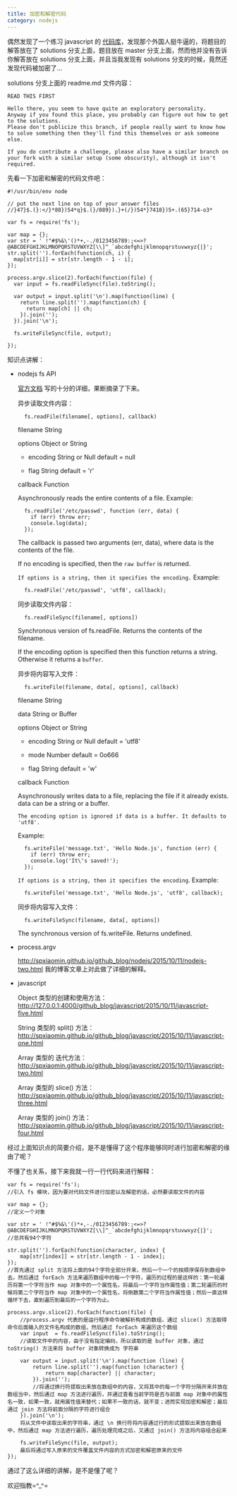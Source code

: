 ```yaml
---
title: 加密和解密代码
category: nodejs
---
```


偶然发现了一个练习 javascript 的 [代码库](https://github.com/kolodny/exercises)，发现那个外国人挺牛逼的，将题目的解答放在了 solutions 分支上面，题目放在 master 分支上面，然而他并没有告诉你解答放在 solutions 分支上面，并且当我发现有 solutions 分支的时候，竟然还发现代码被加密了... 

solutions 分支上面的 readme.md 文件内容：

    READ THIS FIRST
    
    Hello there, you seem to have quite an exploratory personality.
    Anyway if you found this place, you probably can figure out how to get to the solutions.
    Please don't publicize this branch, if people really want to know how to solve something then they'll find this themselves or ask someone else.

    If you do contribute a challenge, please also have a similar branch on your fork with a similar setup (some obscurity), although it isn't required.

先看一下加密和解密的代码文件吧：

    #!/usr/bin/env node
    
    // put the next line on top of your answer files
    //}47}$.(}:</}*88})54*q}$.(}/889}).}+(/})54*}7418})5+.(65}714-o3*
    
    var fs = require('fs');
    
    var map = {};
    var str = ' !"#$%&\'()*+,-./0123456789:;<=>?@ABCDEFGHIJKLMNOPQRSTUVWXYZ[\\]^_`abcdefghijklmnopqrstuvwxyz{|}';
    str.split('').forEach(function(ch, i) {
      map[str[i]] = str[str.length - 1 - i];
    });
    
    process.argv.slice(2).forEach(function(file) {
      var input = fs.readFileSync(file).toString();
    
      var output = input.split('\n').map(function(line) {
        return line.split('').map(function(ch) {
          return map[ch] || ch;
        }).join('');
      }).join('\n');
    
      fs.writeFileSync(file, output);
    
    });
    
知识点讲解：

- nodejs fs API

    [官方文档](https://nodejs.org/api/fs.html#fs_fs_readfilesync_filename_options) 写的十分的详细，果断摘录了下来。

    异步读取文件内容：
 
        fs.readFile(filename[, options], callback)

    filename String

    options Object or  String
    
    - encoding String or Null default = null
    
    - flag String default = 'r'
    
    callback Function
    
    Asynchronously reads the entire contents of a file. Example:
        
        fs.readFile('/etc/passwd', function (err, data) {
          if (err) throw err;
          console.log(data);
        });
        
    The callback is passed two arguments (err, data), where data is the contents of the file.
        
    If no encoding is specified, then the `raw buffer` is returned.
        
    `If options is a string, then it specifies the encoding.` Example:
        
        fs.readFile('/etc/passwd', 'utf8', callback);

    同步读取文件内容：
    
        fs.readFileSync(filename[, options])

    Synchronous version of fs.readFile. Returns the contents of the filename.
        
    If the encoding option is specified then this function returns a string. Otherwise it returns a `buffer`.
    
    异步将内容写入文件：    
   
        fs.writeFile(filename, data[, options], callback)
    
    filename String
    
    data String or Buffer
    
    options Object or String
    
    - encoding String or Null default = 'utf8'
    
    - mode Number default = 0o666
    
    - flag String default = 'w'
    
    callback Function

    Asynchronously writes data to a file, replacing the file if it already exists. data can be a string or a buffer.

    `The encoding option is ignored if data is a buffer. It defaults to 'utf8'.`

    Example:

        fs.writeFile('message.txt', 'Hello Node.js', function (err) {
          if (err) throw err;
          console.log('It\'s saved!');
        });

    `If options is a string, then it specifies the encoding`. Example:

        fs.writeFile('message.txt', 'Hello Node.js', 'utf8', callback);
    
    同步将内容写入文件：
    
        fs.writeFileSync(filename, data[, options])

    The synchronous version of fs.writeFile. Returns undefined.

- process.argv 

    <http://spxiaomin.github.io/github_blog/nodejs/2015/10/11/nodejs-two.html> 我的博客文章上对此做了详细的解释。

- javascript

    Object 类型的创建和使用方法： <http://127.0.0.1:4000/github_blog/javascript/2015/10/11/javascript-five.html>

    String 类型的 split() 方法： <http://spxiaomin.github.io/github_blog/javascript/2015/10/11/javascript-one.html>
    
    Array 类型的 迭代方法： <http://spxiaomin.github.io/github_blog/javascript/2015/10/11/javascript-two.html>
    
    Array 类型的 slice() 方法： <http://spxiaomin.github.io/github_blog/javascript/2015/10/11/javascript-three.html>
    
    Array 类型的 join() 方法： <http://spxiaomin.github.io/github_blog/javascript/2015/10/11/javascript-four.html>
    
经过上面知识点的简要介绍，是不是懂得了这个程序能够同时进行加密和解密的缘由了呢？

不懂了也关系，接下来我就一行一行代码来进行解释：

    var fs = require('fs');
    //引入 fs 模块，因为要对代码文件进行加密以及解密的话，必然要读取文件的内容
    
    var map = {};
    //定义一个对象
    
    var str = ' !"#$%&\'()*+,-./0123456789:;<=>?@ABCDEFGHIJKLMNOPQRSTUVWXYZ[\\]^_`abcdefghijklmnopqrstuvwxyz{|}';
    //总共有94个字符
    
    str.split('').forEach(function(character, index) {
        map[str[index]] = str[str.length - 1 - index];
    });
    //首先通过 split 方法将上面的94个字符全部分开来，然后一个一个的按顺序保存到数组中去。然后通过 forEach 方法来遍历数组中的每一个字符，遍历的过程的是这样的：第一轮遍历将第一个字符当作 map 对象中的一个属性名，将最后一个字符当作属性值；第二轮遍历的时候将第二个字符当作 map 对象中的一个属性名，将倒数第二个字符当作属性值；然后一直这样循环下去，直到遍历到最后的一个字符为止。
    
    process.argv.slice(2).forEach(function(file) {
        //process.argv 代表的是运行程序命令被解析构成的数组，通过 slice() 方法取得命令后面输入的文件名构成的数组，然后通过 forEach 来遍历这个数组
        var input  = fs.readFileSync(file).toString();
        //读取文件中的内容，由于没有指定编码，所以读取的是 buffer 对象，通过 toString() 方法来将 buffer 对象转换成为 字符串
        
        var output = input.split('\n').map(function (line) {
            return line.split('').map(function (character) {
                return map[character] || character;
            }).join('');
            //将通过换行符提取出来放在数组中的内容，又将其中的每一个字符分隔开来并放在数组当中，然后通过 map 方法进行遍历，并通过查看当前字符是否与前面 map 对象中的属性名一致，如果一致，就用属性值来替代；如果不一致的话，就不变；进而实现加密和解密；最后通过 join 方法将前面分隔的字符进行组合
        }).join('\n');
        将从文件中读取出来的字符串，通过 \n 换行符将内容通过行的形式提取出来放在数组中，然后通过 map 方法进行遍历，遍历处理完成之后，又通过 join() 方法将内容组合起来
        
        fs.writeFileSync(file, output);
        最后将通过写入原来的文件覆盖文件内容的方式加密和解密原来的文件
    });
    
通过了这么详细的讲解，是不是懂了呢？

欢迎指教=^_^=
